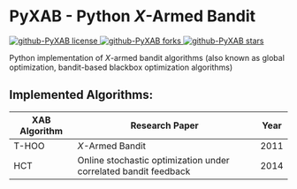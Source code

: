 # PyXAB - Python *X*-Armed Bandit


<p align="left">
<a href="https://github.com/WilliamLwj/PyXAB/blob/master/LICENSE" target="blank">
<img src="https://img.shields.io/github/license/WilliamLwj/PyXAB?style=flat" alt="github-PyXAB license" />
</a>
<a href="https://github.com/WilliamLwj/PyXAB/fork" target="blank">
<img src="https://img.shields.io/github/forks/WilliamLwj/PyXAB?style=flat" alt="github-PyXAB forks"/>
</a>
<a href="https://github.com/WilliamLwj/PyXAB/stargazers" target="blank">
<img src="https://img.shields.io/github/stars/WilliamLwj/PyXAB?style=flat" alt="github-PyXAB stars"/>
</a>
</p>


Python implementation of *X*-armed bandit algorithms (also known as global optimization, bandit-based blackbox optimization algorithms)





## Implemented Algorithms:

| XAB Algorithm | Research Paper | Year |
| --- | --- | --- |
| T-HOO | *X*-Armed Bandit | 2011 |
| HCT | Online stochastic optimization under correlated bandit feedback | 2014 |